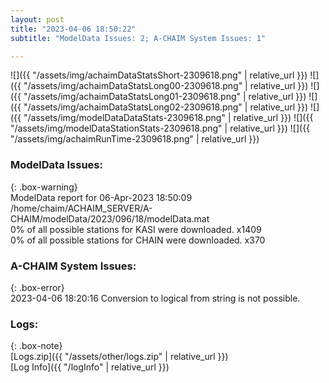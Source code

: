 ```yaml
---
layout: post
title: "2023-04-06 18:50:22"
subtitle: "ModelData Issues: 2; A-CHAIM System Issues: 1"

---
```


![]({{ "/assets/img/achaimDataStatsShort-2309618.png" | relative_url }})
![]({{ "/assets/img/achaimDataStatsLong00-2309618.png" | relative_url }})
![]({{ "/assets/img/achaimDataStatsLong01-2309618.png" | relative_url }})
![]({{ "/assets/img/achaimDataStatsLong02-2309618.png" | relative_url }})
![]({{ "/assets/img/modelDataDataStats-2309618.png" | relative_url }})
![]({{ "/assets/img/modelDataStationStats-2309618.png" | relative_url }})
![]({{ "/assets/img/achaimRunTime-2309618.png" | relative_url }})


### ModelData Issues:  
  
{: .box-warning}  
 ModelData report for 06-Apr-2023 18:50:09   
 /home/chaim/ACHAIM_SERVER/A-CHAIM/modelData/2023/096/18/modelData.mat   
 0% of all possible stations for KASI were downloaded. x1409   
 0% of all possible stations for CHAIN were downloaded. x370   
  
### A-CHAIM System Issues:  
  
{: .box-error}  
2023-04-06 18:20:16 Conversion to logical from string is not possible.  

### Logs:  
  
{: .box-note}  
[Logs.zip]({{ "/assets/other/logs.zip" | relative_url }})  
[Log Info]({{ "/logInfo" | relative_url }})  
